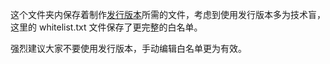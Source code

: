 这个文件夹内保存着制作[发行版本](https://github.com/Jiangyiqun/android_background_ignore/releases)所需的文件，考虑到使用发行版本多为技术盲，这里的 whitelist.txt 文件保存了更完整的白名单。

强烈建议大家不要使用发行版本，手动编辑白名单更为有效。